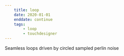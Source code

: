 ```yaml
---
    title: loop
    date: 2020-01-01
    enddate: continue
    tags:
        - loop
        - touchdesigner
---
```


Seamless loops driven by circled sampled perlin noise